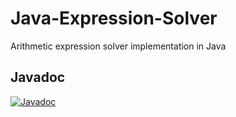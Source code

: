# Java-Expression-Solver
Arithmetic expression solver implementation in Java
## Javadoc 
[![Javadoc](https://img.shields.io/badge/JavaDoc-Online-green)](https://L1SP.github.io/Java-Expression-Solver/javadoc/)
